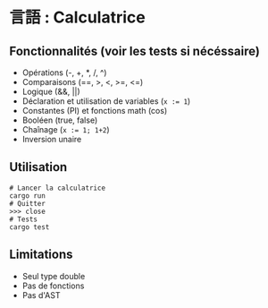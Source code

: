 # 言語 : Calculatrice

## Fonctionnalités (voir les tests si nécéssaire)

- Opérations (-, +, \*, /, ^)
- Comparaisons (==, >, <, >=, <=)
- Logique (&&, ||)
- Déclaration et utilisation de variables (`x := 1`)
- Constantes (PI) et fonctions math (cos)
- Booléen (true, false)
- Chaînage (`x := 1; 1+2`)
- Inversion unaire

## Utilisation

```shell
# Lancer la calculatrice
cargo run
# Quitter
>>> close
# Tests
cargo test
```

## Limitations

- Seul type double
- Pas de fonctions
- Pas d'AST
